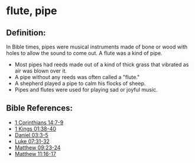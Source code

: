 # flute, pipe #

## Definition: ##

In Bible times, pipes were musical instruments made of bone or wood with holes to allow the sound to come out. A flute was a kind of pipe.

* Most pipes had reeds made out of a kind of thick grass that vibrated as air was blown over it.
* A pipe without any reeds was often called a "flute."
* A shepherd played a pipe to calm his flocks of sheep.
* Pipes and flutes were used for playing sad or joyful music.



## Bible References: ##

* [1 Corinthians 14:7-9](en/tn/1co/help/14/07)
* [1 Kings 01:38-40](en/tn/1ki/help/01/38)
* [Daniel 03:3-5](en/tn/dan/help/03/03)
* [Luke 07:31-32](en/tn/luk/help/07/31)
* [Matthew 09:23-24](en/tn/mat/help/09/23)
* [Matthew 11:16-17](en/tn/mat/help/11/16)